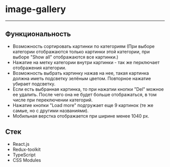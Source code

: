 # image-gallery
***
## Функциональность
+ Возможность сортировать картинки по категориям (При выборе категории отображаются только картинки этой категории, при выборе "Show all" отображаются все картинки.)
+ Нажатие на метку категории внутри картинки - так же перключает отображения категории.
+ Возможность выбрать картинку нажав на нее, такая картинка должна иметь подсветку зелёным цветом. Повторное нажатие убирает подсветку.
+ Если есть выбранная картинка, то при нажатии кнопки "Del" можное ее удалить. После чего она не будет больше отображаться, в том числе при переключении категорий.
+ Нажатие кнопки "Load more" подгружает еще 9 картинок (те же самые, но с другими названиями).
+ Мобильная верстка отображается при ширине менее 1040 px.

## Стек
+ React.js
+ Redux-toolkit
+ TypeScript
+ CSS Modules
